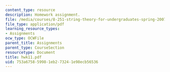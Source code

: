 ```yaml
---
content_type: resource
description: Homework assignment.
file: /media/courses/8-251-string-theory-for-undergraduates-spring-2007/753a675859981eb273241e98ecb56536_hwk11.pdf
file_type: application/pdf
learning_resource_types:
- Assignments
ocw_type: OCWFile
parent_title: Assignments
parent_type: CourseSection
resourcetype: Document
title: hwk11.pdf
uid: 753a6758-5998-1eb2-7324-1e98ecb56536
---
```

